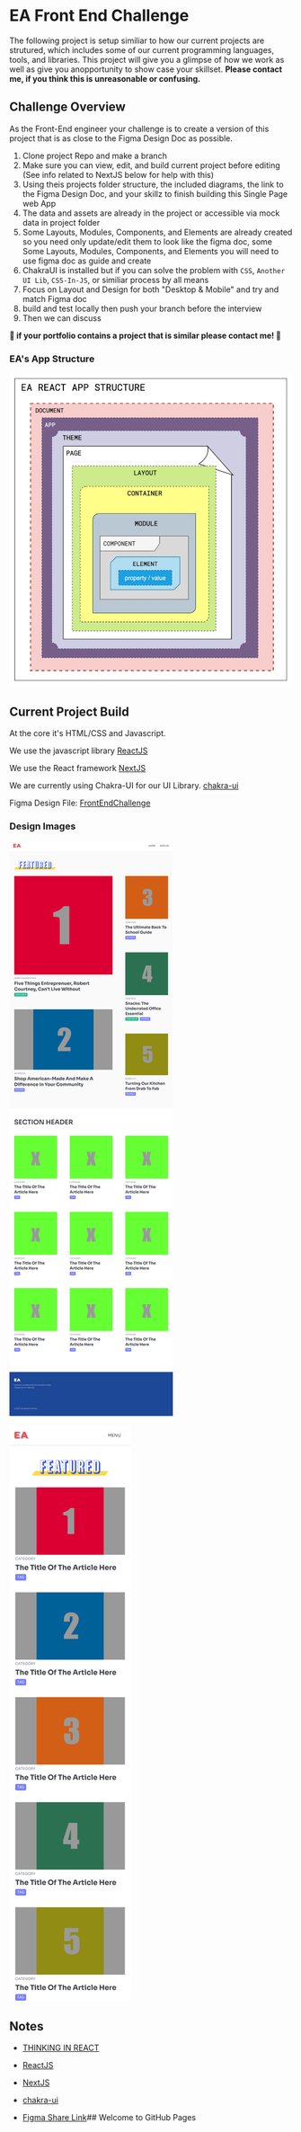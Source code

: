 # EA Front End Challenge
The following project is setup similiar to how our current projects are  strutured, which includes some of our current programming  languages, tools, and libraries. 
This project will give you a glimpse of how we work as well as give you anopportunity to show case your skillset.
**Please contact me, if you think this is unreasonable or confusing.**

## Challenge Overview
As the Front-End engineer  your  challenge is to  create a version of this project  that is as close to the Figma Design Doc as possible.

1. Clone project Repo and make a branch
2. Make sure you can view, edit, and build current project before editing (See info related to NextJS below for help with this)
2. Using theis projects folder structure, the included diagrams, the link to the Figma Design Doc, and your skillz  to finish building this  Single Page web  App
8. The data and assets are already in the project or accessible via mock data in project folder
9. Some Layouts, Modules, Components, and Elements are already created so you need only update/edit them to look like the figma doc, some Some Layouts, Modules, Components, and Elements you will need to use figma doc as guide and create
12. ChakraUI is installed but if you can solve the problem with `CSS`, `Another UI Lib`, `CSS-In-JS`, or similiar process by all means
14. Focus on Layout and Design for both "Desktop & Mobile" and try and match Figma doc
15. build and test locally then push your branch before the interview 
16. Then we can discuss

**🚨 if your portfolio contains a project that is similar please contact me! 🚨**


### EA's App Structure

![ReactAppStructure](./reactAppStructure.jpg)


## Current Project Build

At the core it's HTML/CSS and Javascript.

We use  the javascript library [ReactJS](https://reactjs.org)

We use the React framework
[NextJS](https://nextjs.org/learn/basics/create-nextjs-app)


We are currently using Chakra-UI for our UI Library.
[chakra-ui](https://chakra-ui.com/)

Figma Design File:
[FrontEndChallenge](https://www.figma.com/file/dFFaPvdPrl9Ib1MtqXtPS1/FrontEnd-Challenge?node-id=0%3A1)

### Design Images

![Figma Desktop View](./frontEndFigma-desktop.png)

![Figma Mobile View](./frontEndFigma-mobile.png)

## Notes
- [THINKING IN REACT](https://reactjs.org/docs/thinking-in-react.html)

- [ReactJS](https://reactjs.org)


- [NextJS](https://nextjs.org/learn/basics/create-nextjs-app)



- [chakra-ui](https://chakra-ui.com/)

- [Figma Share Link](https://www.figma.com/file/dFFaPvdPrl9Ib1MtqXtPS1/FrontEnd-Challenge?node-id=0%3A1)## Welcome to GitHub Pages

